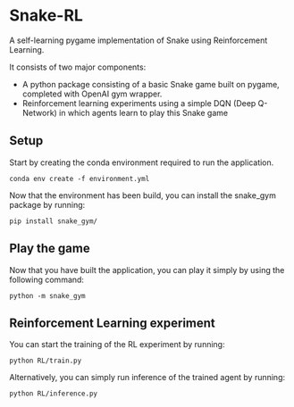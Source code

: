 # Snake-RL
A self-learning pygame implementation of Snake using Reinforcement Learning.

It consists of two major components:
- A python package consisting of a basic Snake game built on pygame, completed with OpenAI gym wrapper.
- Reinforcement learning experiments using a simple DQN (Deep Q-Network) in which agents learn to play this Snake game

## Setup

Start by creating the conda environment required to run the application.
```
conda env create -f environment.yml
```

Now that the environment has been build, you can install the snake_gym package by running:
```
pip install snake_gym/
```

## Play the game

Now that you have built the application, you can play it simply by using the following command:
```
python -m snake_gym
```

## Reinforcement Learning experiment


You can start the training of the RL experiment by running:
```
python RL/train.py
```

Alternatively, you can simply run inference of the trained agent by running:
```
python RL/inference.py
```

